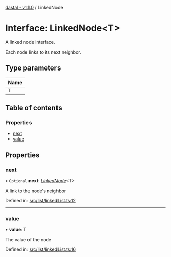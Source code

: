 [dastal - v1.1.0](../README.md) / LinkedNode

# Interface: LinkedNode<T\>

A linked node interface.

Each node links to its next neighbor.

## Type parameters

| Name |
| :------ |
| `T` |

## Table of contents

### Properties

- [next](linkednode.md#next)
- [value](linkednode.md#value)

## Properties

### next

• `Optional` **next**: [*LinkedNode*](linkednode.md)<T\>

A link to the node's neighbor

Defined in: [src/list/linkedList.ts:12](https://github.com/havelessbemore/dastal/blob/f1eca00/src/list/linkedList.ts#L12)

___

### value

• **value**: T

The value of the node

Defined in: [src/list/linkedList.ts:16](https://github.com/havelessbemore/dastal/blob/f1eca00/src/list/linkedList.ts#L16)
